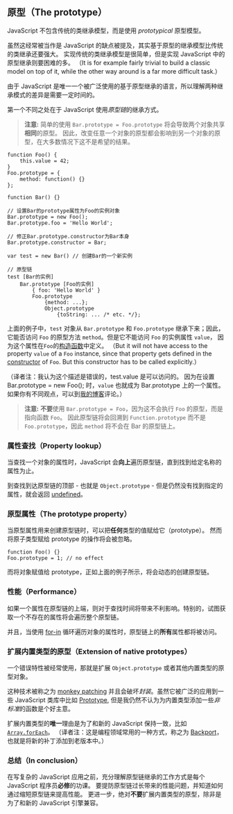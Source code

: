 ﻿## 原型（The prototype）

JavaScript 不包含传统的类继承模型，而是使用 *prototypical* 原型模型。

虽然这经常被当作是 JavaScript 的缺点被提及，其实基于原型的继承模型比传统的类继承还要强大。
实现传统的类继承模型是很简单，但是实现 JavaScript 中的原型继承则要困难的多。
（It is for example fairly trivial to build a classic model on top of it, while the
other way around is a far more difficult task.）

由于 JavaScript 是唯一一个被广泛使用的基于原型继承的语言，所以理解两种继承模式的差异是需要一定时间的。

第一个不同之处在于 JavaScript 使用*原型链*的继承方式。
                
> **注意:** 简单的使用 `Bar.prototype = Foo.prototype` 将会导致两个对象共享**相同**的原型。
> 因此，改变任意一个对象的原型都会影响到另一个对象的原型，在大多数情况下这不是希望的结果。

    function Foo() {
        this.value = 42;
    }
    Foo.prototype = {
        method: function() {}
    };

    function Bar() {}

    // 设置Bar的prototype属性为Foo的实例对象
    Bar.prototype = new Foo();
    Bar.prototype.foo = 'Hello World';

    // 修正Bar.prototype.constructor为Bar本身
    Bar.prototype.constructor = Bar;

    var test = new Bar() // 创建Bar的一个新实例

    // 原型链
    test [Bar的实例]
        Bar.prototype [Foo的实例] 
            { foo: 'Hello World' }
            Foo.prototype
                {method: ...};
                Object.prototype
                    {toString: ... /* etc. */};

上面的例子中，`test` 对象从 `Bar.prototype` 和 `Foo.prototype` 继承下来；因此，
它能否访问 `Foo` 的原型方法 `method`。但是它不能访问 `Foo` 的实例属性 `value`，
因为这个属性在`Foo`的[构造函数](#constructor)中定义。
（But it will not have access to the property `value` of a 
`Foo` instance, since that property gets defined in the [constructor](#constructor)
of `Foo`. But this constructor has to be called explicitly.）

（译者注：我认为这个描述是错误的，test.value 是可以访问的。
因为在设置 Bar.prototype = new Foo(); 时，`value` 也就成为 Bar.prototype 上的一个属性。
如果你有不同观点，可以到[我的博客][4]评论。）

> **注意:** **不要**使用 `Bar.prototype = Foo`，因为这不会执行 `Foo` 的原型，而是指向函数 `Foo`。
> 因此原型链将会回溯到 `Function.prototype` 而不是 `Foo.prototype`，因此 `method` 将不会在 Bar 的原型链上。

### 属性查找（Property lookup）

当查找一个对象的属性时，JavaScript 会**向上**遍历原型链，直到找到给定名称的属性为止。

到查找到达原型链的顶部 - 也就是 `Object.prototype` - 但是仍然没有找到指定的属性，就会返回 [undefined](#undefined)。

### 原型属性（The prototype property）

当原型属性用来创建原型链时，可以把**任何**类型的值赋给它（prototype）。
然而将原子类型赋给 prototype 的操作将会被忽略。

    function Foo() {}
    Foo.prototype = 1; // no effect

而将对象赋值给 prototype，正如上面的例子所示，将会动态的创建原型链。

### 性能（Performance）

如果一个属性在原型链的上端，则对于查找时间将带来不利影响。特别的，试图获取一个不存在的属性将会遍历整个原型链。

并且，当使用 [for-in](#the-for-in-loop) 循环遍历对象的属性时，原型链上的**所有**属性都将被访问。

### 扩展内置类型的原型（Extension of native prototypes）

一个错误特性被经常使用，那就是扩展 `Object.prototype` 或者其他内置类型的原型对象。

这种技术被称之为 [monkey patching][1] 并且会破坏*封装*。虽然它被广泛的应用到一些 JavaScript 类库中比如 [Prototype][2],
但是我仍然不认为为内置类型添加一些*非标准*的函数是个好主意。

扩展内置类型的**唯一**理由是为了和新的 JavaScript 保持一致，比如 [`Array.forEach`][3]。
（译者注：这是编程领域常用的一种方式，称之为 [Backport][5]，也就是将新的补丁添加到老版本中。）

### 总结（In conclusion）

在写复杂的 JavaScript 应用之前，充分理解原型链继承的工作方式是每个 JavaScript 程序员**必修**的功课。
要提防原型链过长带来的性能问题，并知道如何通过缩短原型链来提高性能。
更进一步，绝对**不要**扩展内置类型的原型，除非是为了和新的 JavaScript 引擎兼容。


[1]: http://en.wikipedia.org/wiki/Monkey_patch
[2]: http://prototypejs.org/
[3]: https://developer.mozilla.org/en/JavaScript/Reference/Global_Objects/Array/forEach
[4]: http://cnblogs.com/sanshi/
[5]: http://en.wikipedia.org/wiki/Backport 

